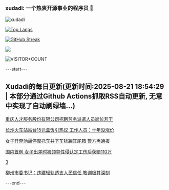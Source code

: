 ### xudadi: 一个热衷开源事业的程序员 👋

![xudadi](https://github-readme-stats-git-masterorgs-github-readme-stats-team.vercel.app/api?username=xudadi)

[![Top Langs](https://github-readme-stats.vercel.app/api/top-langs/?username=xudadi)](https://github.com/anuraghazra/github-readme-stats)

[![GitHub Streak](https://streak-stats.demolab.com?user=xudadi&locale=zh_Hans)](https://git.io/streak-stats)

![](https://raw.githubusercontent.com/xudadi/xudadi/main/assets/github-contribution-grid-snake.svg)

![VISITOR+COUNT](https://komarev.com/ghpvc/?username=xudadi&label=VISITOR+COUNT)


---start---

## Xudadi的每日更新(更新时间:2025-08-21 18:54:29 | 本部分通过Github Actions抓取RSS自动更新, 无意中实现了自动刷绿墙...)

[重庆人才服务股份有限公司招聘劳务派遣人员岗位若干](https://www.gongkaoleida.com/article/2578783)

[长沙火车站站台15元盒饭引热议 工作人员：十年没涨价](https://m.163.com/news/article/K7G5D75T053469LG.html)

[女子开奔驰逼停摩托车并下车猛踹其尾箱 警方再通报](https://m.163.com/news/article/K7FUI6490534A4SC.html)

[国内首例 女子出差时被领导性侵认定工伤后获赔110万](https://m.163.com/news/article/K7FSTDPT053469LG.html)

[3](https://m.163.com/touch/news/sub/domestic)

[柳州市委书记：违建轻轨透支人民信任 教训极其深刻](https://m.163.com/news/article/K7FS3U8F05345ARG.html)

---end---
